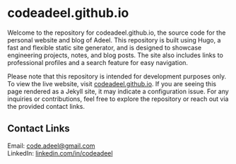 # codeadeel.github.io

Welcome to the repository for codeadeel.github.io, the source code for the personal website and blog of Adeel. This repository is built using Hugo, a fast and flexible static site generator, and is designed to showcase engineering projects, notes, and blog posts. The site also includes links to professional profiles and a search feature for easy navigation.

Please note that this repository is intended for development purposes only. To view the live website, visit [codeadeel.github.io](https://codeadeel.github.io). If you are seeing this page rendered as a Jekyll site, it may indicate a configuration issue. For any inquiries or contributions, feel free to explore the repository or reach out via the provided contact links.

## Contact Links

Email: code.adeel@gmail.com  
LinkedIn: [linkedin.com/in/codeadeel](https://linkedin.com/in/codeadeel)
